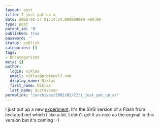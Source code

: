 ```yaml
---
layout: post
title: I just put up a
date: 2002-02-27 01:14:54.000000000 +00:00
type: post
parent_id: '0'
published: true
password: ''
status: publish
categories: []
tags:
- Uncategorized
meta: {}
author:
  login: niklas
  email: niklas@protocol7.com
  display_name: Niklas
  first_name: Niklas
  last_name: Gustavsson
permalink: "/archives/2002/02/27/i_just_put_up_a/"
---
```

I just put up a new [experiment](http://www.protocol7.com/svg/attract1.svgz). It's the SVG version of a Flash from levitated.net which I like a lot. I didn't get it as nice as the orginal in this version but it's coming :-)

